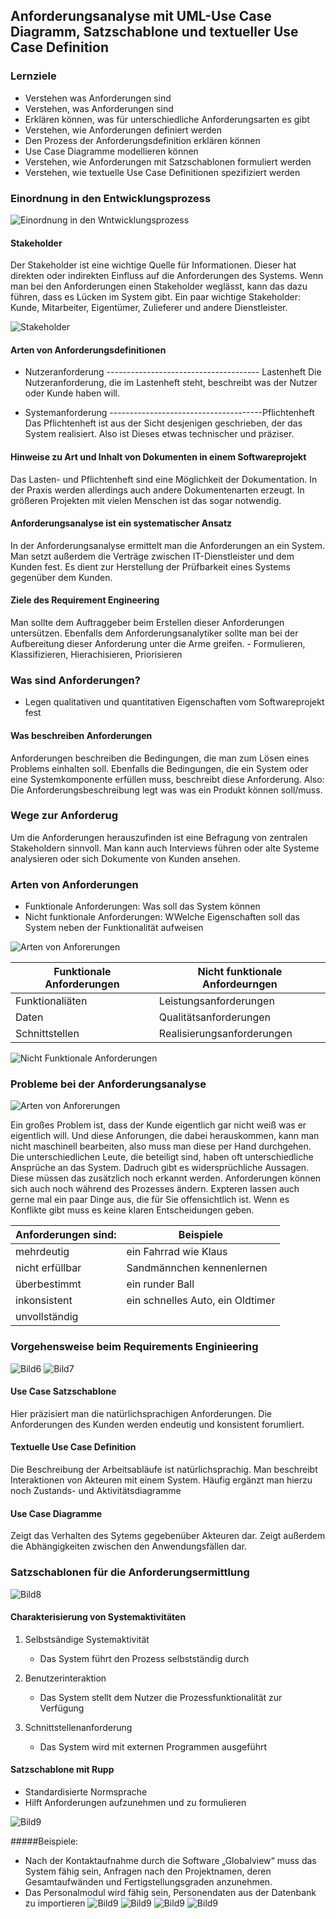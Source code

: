 ## Anforderungsanalyse mit UML-Use Case Diagramm, Satzschablone und textueller Use Case Definition

### Lernziele
- Verstehen was Anforderungen sind
- Verstehen, was Anforderungen sind
- Erklären können, was für unterschiedliche Anforderungsarten es gibt
- Verstehen, wie Anforderungen definiert werden
- Den Prozess der Anforderungsdefinition erklären können
- Use Case Diagramme modellieren können
- Verstehen, wie Anforderungen mit Satzschablonen formuliert werden
- Verstehen, wie textuelle Use Case Definitionen spezifiziert werden

### Einordnung in den Entwicklungsprozess

![Einordnung in den Wntwicklungsprozess](Bild1.png)
#### Stakeholder
Der Stakeholder ist eine wichtige Quelle für Informationen. Dieser hat direkten oder indirekten Einfluss auf die Anforderungen des Systems. Wenn man bei den Anforderungen einen Stakeholder weglässt, kann das dazu führen, dass es Lücken im System gibt. Ein paar wichtige Stakeholder: Kunde, Mitarbeiter, Eigentümer, Zulieferer und andere Dienstleister. 

![Stakeholder](Bild2.png)

#### Arten von Anforderungsdefinitionen

- Nutzeranforderung -------------------------------------- Lastenheft
	Die Nutzeranforderung, die im Lastenheft steht, beschreibt was der Nutzer oder Kunde haben will. 

- Systemanforderung --------------------------------------Pflichtenheft
	Das Pflichtenheft ist aus der Sicht desjenigen geschrieben, der das System realisiert. Also ist Dieses etwas technischer und präziser. 

#### Hinweise zu Art und Inhalt von Dokumenten in einem Softwareprojekt

Das Lasten- und Pflichtenheft sind eine Möglichkeit der Dokumentation. In der Praxis werden allerdings auch andere Dokumentenarten erzeugt. In größeren Projekten mit vielen Menschen ist das sogar notwendig. 

#### Anforderungsanalyse ist ein systematischer Ansatz

In der Anforderungsanalyse ermittelt man die Anforderungen an ein System. Man setzt außerdem die Verträge zwischen IT-Dienstleister und dem Kunden fest. Es dient zur Herstellung der Prüfbarkeit eines Systems gegenüber dem Kunden. 

#### Ziele des Requirement Engineering

Man sollte dem Auftraggeber beim Erstellen dieser Anforderungen untersützen. Ebenfalls dem Anforderungsanalytiker sollte man bei der Aufbereitung dieser Anforderung unter die Arme greifen. 
	- Formulieren, Klassifizieren, Hierachisieren, Priorisieren

### Was sind Anforderungen? 

- Legen qualitativen und quantitativen Eigenschaften vom Softwareprojekt fest

#### Was beschreiben Anforderungen

Anforderungen beschreiben die Bedingungen, die man zum Lösen eines Problems einhalten soll. Ebenfalls die Bedingungen, die ein System oder eine Systemkomponente erfüllen muss, beschreibt diese Anforderung. Also: Die Anforderungsbeschreibung legt was was ein Produkt können soll/muss.


### Wege zur Anforderug

Um die Anforderungen herauszufinden ist eine Befragung von zentralen Stakeholdern sinnvoll. Man kann auch Interviews führen oder alte Systeme analysieren oder sich Dokumente von Kunden ansehen. 

### Arten von Anforderungen
- Funktionale Anforderungen: Was soll das System können
- Nicht funktionale Anforderungen: WWelche Eigenschaften soll das System neben der Funktionalität aufweisen

![Arten von Anforerungen](Bild3.png)

| Funktionale Anforderungen | Nicht funktionale Anfordeurngen |
|--------|--------|
| Funktionaliäten|   Leistungsanforderungen     |
|Daten | Qualitätsanforderungen |
|Schnittstellen | Realisierungsanforderungen | 


	
![Nicht Funktionale Anforderungen](Bild4.png)

### Probleme bei der Anforderungsanalyse

![Arten von Anforerungen](Bild5.png)

Ein großes Problem ist, dass der Kunde eigentlich gar nicht weiß was er eigentlich will. Und diese Anforungen, die dabei herauskommen, kann man nicht maschinell bearbeiten, also muss man diese per Hand durchgehen. Die unterschiedlichen Leute, die beteiligt sind, haben oft unterschiedliche Ansprüche an das System. Dadruch gibt es widersprüchliche Aussagen. Diese müssen das zusätzlich noch erkannt werden. 
Anforderungen können sich auch noch während des Prozesses ändern. Expteren lassen auch gerne mal ein paar Dinge aus, die für Sie offensichtlich ist. Wenn es Konflikte gibt muss es keine klaren Entscheidungen geben. 

|Anforderungen sind: | Beispiele |
|--------|--------|
|   mehrdeutig     |   ein Fahrrad wie Klaus    |
| nicht erfüllbar | Sandmännchen kennenlernen |
| überbestimmt  | ein runder Ball | 
| inkonsistent | ein schnelles Auto, ein Oldtimer|
|unvollständig| 

### Vorgehensweise beim Requirements Enginieering

![Bild6](Bild6.png)
![Bild7](Bild7.png)

#### Use Case Satzschablone

Hier präzisiert man die natürlichsprachigen Anforderungen. Die Anforderungen des Kunden werden endeutig und konsistent forumliert.

#### Textuelle Use Case Definition

Die Beschreibung der Arbeitsabläufe ist natürlichsprachig. Man beschreibt Interaktionen von Akteuren mit einem System. Häufig ergänzt man hierzu noch Zustands- und Aktivitätsdiagramme

#### Use Case Diagramme


Zeigt das Verhalten des Sytems gegebenüber Akteuren dar. Zeigt außerdem die Abhängigkeiten zwischen den Anwendungsfällen dar.

### Satzschablonen für die Anforderungsermittlung

![Bild8](Bild8.png)

#### Charakterisierung von Systemaktivitäten

1. Selbstsändige Systemaktivität
	- Das System führt den Prozess selbstständig durch

2. Benutzerinteraktion
	- Das System stellt dem Nutzer die Prozessfunktionalität zur Verfügung 

3. Schnittstellenanforderung 
	- Das System wird mit externen Programmen ausgeführt

#### Satzschablone mit Rupp

- Standardisierte Normsprache
- Hilft Anforderungen aufzunehmen und zu formulieren

![Bild9](Bild9.png)

#####Beispiele:
- 	Nach der Kontaktaufnahme durch die Software „Globalview“ muss das System fähig sein, Anfragen nach den Projektnamen, deren Gesamtaufwänden und Fertigstellungsgraden anzunehmen.
- Das Personalmodul wird fähig sein, Personendaten aus der Datenbank zu importieren
![Bild9](Bild10.png)
![Bild9](Bild11.png)
![Bild9](Bild12.png)
![Bild9](Bild13.png)
